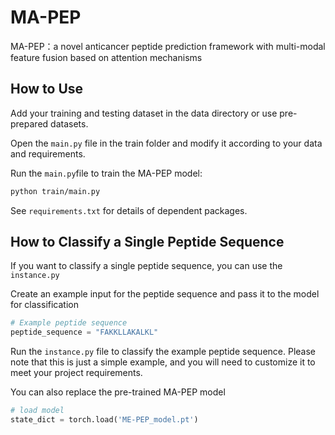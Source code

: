 # MA-PEP
MA-PEP：a novel anticancer peptide prediction framework with multi-modal feature fusion based on attention mechanisms

## How to Use
Add your training and testing dataset in the data directory or use pre-prepared datasets.

Open the `main.py` file in the train folder and modify it according to your data and requirements.

Run the `main.py`file to train the MA-PEP model:

```bash
python train/main.py
```

See `requirements.txt` for details of dependent packages.

## How to Classify a Single Peptide Sequence
If you want to classify a single peptide sequence, you can use the `instance.py`

Create an example input for the peptide sequence and pass it to the model for classification

```python
# Example peptide sequence
peptide_sequence = "FAKKLLAKALKL"

```
Run the `instance.py` file to classify the example peptide sequence.
Please note that this is just a simple example, and you will need to customize it to meet your project requirements.

You can also replace the pre-trained MA-PEP model
```python
# load model
state_dict = torch.load('ME-PEP_model.pt')

```

